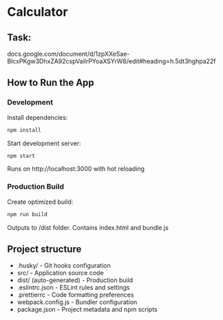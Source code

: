 # Calculator
## Task: 
docs.google.com/document/d/1zpXXeSae-BlcxPKgw3DhxZA92cspVailrPYoaXSYrW8/edit#heading=h.5dt3hghpa22f

## How to Run the App
### Development
Install dependencies:

```bash
npm install
```
Start development server:

```bash
npm start
```
Runs on http://localhost:3000 with hot reloading

### Production Build
Create optimized build:

```bash
npm run build
```
Outputs to /dist folder. Contains index.html and bundle.js

## Project structure

- .husky/ - Git hooks configuration
- src/ - Application source code
- dist/ (auto-generated) - Production build
- .eslintrc.json - ESLint rules and settings
- .prettierrc - Code formatting preferences
- webpack.config.js - Bundler configuration
- package.json - Project metadata and npm scripts
